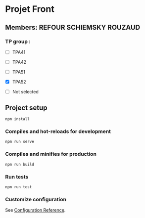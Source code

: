 # Projet Front

## Members: REFOUR SCHIEMSKY ROUZAUD 

### TP group : 
- [ ] TPA41
- [ ] TPA42
- [ ] TPA51
- [x] TPA52
- [ ] Not selected



## Project setup
```
npm install
```

### Compiles and hot-reloads for development
```
npm run serve
```

### Compiles and minifies for production
```
npm run build
```

### Run tests
```
npm run test
```

### Customize configuration
See [Configuration Reference](https://cli.vuejs.org/config/).
